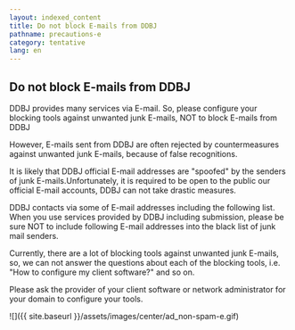 ```yaml
---
layout: indexed_content
title: Do not block E-mails from DDBJ
pathname: precautions-e
category: tentative
lang: en
---
```


## Do not block E-mails from DDBJ

DDBJ provides many services via E-mail. So, please configure your
blocking tools against unwanted junk E-mails, NOT to block E-mails from
DDBJ

However, E-mails sent from DDBJ are often rejected by countermeasures
against unwanted junk E-mails, because of false recognitions.

It is likely that DDBJ official E-mail addresses are "spoofed" by the
senders of junk E-mails.Unfortunately, it is required to be open to the
public our official E-mail accounts, DDBJ can not take drastic measures.

DDBJ contacts via some of E-mail addresses including the following list.
When you use services provided by DDBJ including submission, please be
sure NOT to include following E-mail addresses into the black list of
junk mail senders.

Currently, there are a lot of blocking tools against unwanted junk
E-mails, so, we can not answer the questions about each of the blocking
tools, i.e. "How to configure my client software?" and so on.

Please ask the provider of your client software or network administrator
for your domain to configure your tools.

![]({{ site.baseurl }}/assets/images/center/ad_non-spam-e.gif)
